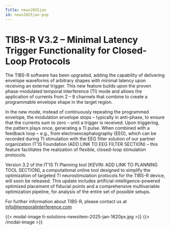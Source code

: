 ```yaml
---
Title: news2025jan
id: news2025jan-pop
---
```

# TIBS-R V3.2 – Minimal Latency Trigger Functionality for Closed-Loop Protocols

The TIBS-R software has been upgraded, adding the capability of delivering envelope waveforms of arbitrary shapes with minimal latency upon receiving an external trigger. This new feature builds upon the proven phase-modulated temporal interference (TI) mode and allows the application of currents from 2 – 8 channels that combine to create a programmable envelope shape in the target region.

In the new mode, instead of continuously repeating the programmed envelope, the modulation envelope stops – typically in anti-phase, to ensure that the currents sum to zero – until a trigger is received. Upon triggering, the pattern plays once, generating a TI pulse. When combined with a feedback loop – e.g., from electroencephalography (EEG), which can be recorded during TI stimulation with the EEG filter solution of our partner organization IT'IS Foundation (ADD LINK TO EEG FILTER SECTION) – this feature facilitates the realization of flexible, closed-loop stimulation protocols.

Version 3.2 of the IT’IS TI Planning tool [KEVIN: ADD LINK TO PLANNING TOOL SECTION], a computational online tool designed to simplify the optimization of targeted TI neurostimulation protocols for the TIBS-R device, will soon be released. This update includes artificial-intelligence-powered optimized placement of fiducial points and a comprehensive multivariable optimization pipeline, for analysis of the entire set of possible setups.

For further information about TIBS-R, please contact us at info@temporalinterference.com

{{< modal-image ti-solutions-newsitem-2025-jan-1620px.jpg >}}
{{< /modal-image >}}
